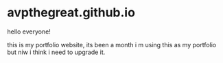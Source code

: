 # avpthegreat.github.io


hello everyone!

this is my portfolio website, its been a month i m using this as my portfolio but niw i think i need to upgrade it.
